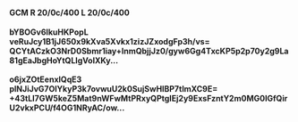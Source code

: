 #### GCM R 20/0c/400 L 20/0c/400
**bYBOGv6IkuHKPopL**<br/>**veRuJcy1B1jJ650x9kXva5Xvkx1zizJZxodgFp3h/vs=**<br/>**QCYtACzkO3NrD0Sbmr1iay+InmQbjjJz0/gyw6Gg4TxcKP5p2p70y2g9La81gEaJbgHoYtQLlgVolXKy...**<br/><br/>
**o6jxZOtEenxlQqE3**<br/>**plNJiJvG7OlYkyP3k7ovwuU2k0SujSwHIBP7tImXC9E=**<br/>**+43tLI7GW5keZ5Mat9nWFwMtPRxyQPtgIEj2y9ExsFzntY2m0MG0lGfQirU2vkxPCU/f4OG1NRyAC/ow...**